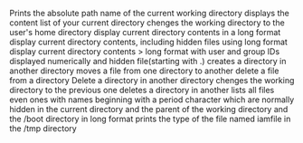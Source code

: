 Prints the absolute path name of the current working directory
displays the content list of your current directory
chenges the working directory to the user's home directory
display current directory contents in a long format
display current directory contents, including hidden files using long format
display current directory contents >
long format
with user and group IDs displayed numerically
and hidden file(starting with .) 
creates a directory in another directory
moves a file from one directory to another
delete a file from a directory
Delete a directory in another directory
chenges the working directory to the previous one
deletes a directory in another
lists all files even ones with names beginning with a period character which are normally hidden in the current directory and the parent of the working directory and the /boot directory in long format
prints the type of the file named iamfile in the /tmp directory
